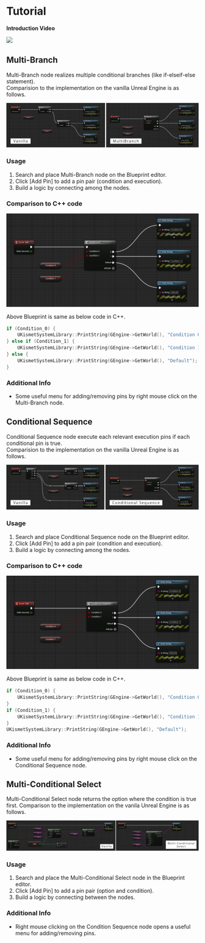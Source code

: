 # Tutorial

**Introduction Video**

[![](https://img.youtube.com/vi/c9moKtYbnvA/0.jpg)](https://www.youtube.com/watch?v=c9moKtYbnvA)

## Multi-Branch

Multi-Branch node realizes multiple conditional branches (like if-elseif-else statement).  
Comparision to the implementation on the vanilla Unreal Engine is as follows.

![Vanila vs Multi-Branch](images/tutorial/vanilla_vs_multibranch.png)

### Usage

1. Search and place Multi-Branch node on the Blueprint editor.
2. Click [Add Pin] to add a pin pair (condition and execution).
3. Build a logic by connecting among the nodes.

### Comparison to C++ code

![Multi-Branch](images/tutorial/multibranch.png)

Above Blueprint is same as below code in C++.

```cpp
if (Condition_0) {
    UKismetSystemLibrary::PrintString(GEngine->GetWorld(), "Condition 0");
} else if (Condition_1) {
    UKismetSystemLibrary::PrintString(GEngine->GetWorld(), "Condition 1");
} else {
    UKismetSystemLibrary::PrintString(GEngine->GetWorld(), "Default");
}
```

### Additional Info

* Some useful menu for adding/removing pins by right mouse click on the Multi-Branch node.

## Conditional Sequence

Conditional Sequence node execute each relevant execution pins if each conditional pin is true.  
Comparision to the implementation on the vanilla Unreal Engine is as follows.

![Vanila vs Conditional Sequence](images/tutorial/vanilla_vs_conditional-sequence.png)

### Usage

1. Search and place Conditional Sequence node on the Blueprint editor.
2. Click [Add Pin] to add a pin pair (condition and execution).
3. Build a logic by connecting among the nodes.

### Comparison to C++ code

![Conditional Sequence](images/tutorial/conditional-sequence.png)

Above Blueprint is same as below code in C++.

```cpp
if (Condition_0) {
    UKismetSystemLibrary::PrintString(GEngine->GetWorld(), "Condition 0");
}
if (Condition_1) {
    UKismetSystemLibrary::PrintString(GEngine->GetWorld(), "Condition 1");
}
UKismetSystemLibrary::PrintString(GEngine->GetWorld(), "Default");
```

### Additional Info

* Some useful menu for adding/removing pins by right mouse click on the Conditional Sequence node.

## Multi-Conditional Select

Multi-Conditional Select node returns the option where the condition is true first.
Comparison to the implementation on the vanila Unreal Engine is as follows.

![Vanila vs Multi-Conditional Select](images/tutorial/vanilla_vs_multi-conditional-select.png)

### Usage

1. Search and place the Multi-Conditional Select node in the Blueprint editor.
2. Click [Add Pin] to add a pin pair (option and condition).
3. Build a logic by connecting between the nodes.

### Additional Info

* Right mouse clicking on the Condition Sequence node opens a useful menu for adding/removing pins.
